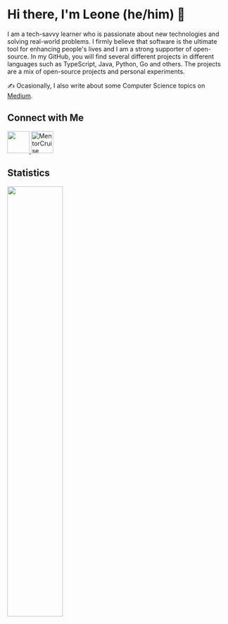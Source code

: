 # Hi there, I'm Leone (he/him) 👋

I am a tech-savvy learner who is passionate about new technologies and solving real-world problems. I firmly believe that software is the ultimate tool for enhancing people's lives and I am a strong supporter of open-source. In my GitHub, you will find several different projects in different languages such as TypeScript, Java, Python, Go and others. The projects are a mix of open-source projects and personal experiments.

✍️ Ocasionally, I also write about some Computer Science topics on [Medium](http://leoneperdigao.medium.com).

## Connect with Me

<p>
  <a href="https://www.linkedin.com/in/leoneperdigao/" target="_blank">
    <img src="https://img.shields.io/badge/-LinkedIn-%230077B5?style=for-the-badge&logo=linkedin&logoColor=white" width="auto" height="50px">
  </a>
  <a href="https://mentorcruise.com/mentor/leoneperdigao/" target="_blank"> 
    <img src="https://cdn.mentorcruise.com/img/banner/fire-sm.svg" width="auto" height="50px" alt="MentorCruise"> 
  </a>
</p>

## Statistics

<p float="center">
  <img src="https://github-readme-stats.vercel.app/api/top-langs/?username=leoneperdigao&show_icons=true&theme=dark&layout=donut" width="50%" height="auto" align="top" /> 
</p>

<!--
**leoneperdigao/leoneperdigao** is a ✨ _special_ ✨ repository because its `README.md` (this file) appears on your GitHub profile.

Here are some ideas to get you started:

- 🔭 I’m currently working on ...
- 🌱 I’m currently learning ...
- 👯 I’m looking to collaborate on ...
- 🤔 I’m looking for help with ...
- 💬 Ask me about ...
- 📫 How to reach me: ...
- 😄 Pronouns: ...
- ⚡ Fun fact: ...
-->
